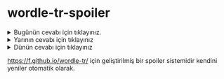 # wordle-tr-spoiler

<details>
  <summary>Bugünün cevabı için tıklayınız.</summary>
  <br>
    <b> yeşil </b>
</details>

<details>
  <summary>Yarının cevabı için tıklayınız</summary>
  <br>
   <b> milli </b>
</details>

<details>
  <summary>Dünün cevabı için tıklayınız </summary>
  <br>
  <b> kupür </b>
</details>

https://f.github.io/wordle-tr/ için geliştirilmiş bir spoiler sistemidir kendini yeniler otomatik olarak.

